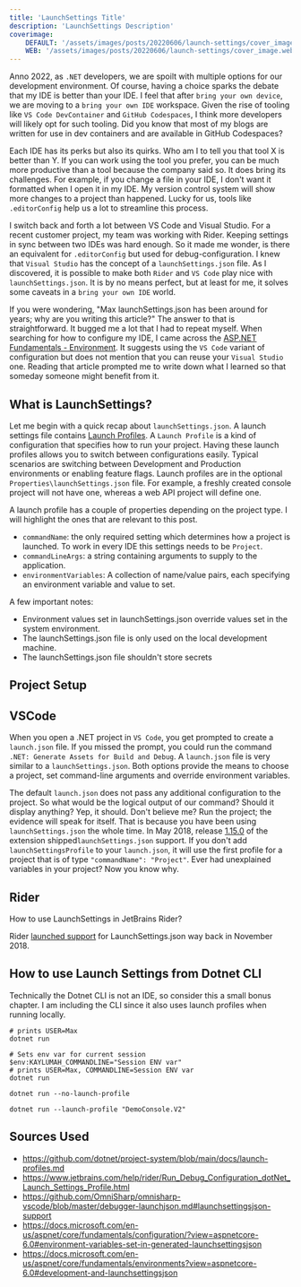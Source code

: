 ```yaml
---
title: 'LaunchSettings Title'
description: 'LaunchSettings Description'
coverimage:
    DEFAULT: '/assets/images/posts/20220606/launch-settings/cover_image.png'
    WEB: '/assets/images/posts/20220606/launch-settings/cover_image.webp'
---
```

Anno 2022, as `.NET` developers, we are spoilt with multiple options for our development environment. Of course, having a choice sparks the debate that my IDE is better than your IDE. I feel that after `bring your own device`, we are moving to a `bring your own IDE` workspace. Given the rise of tooling like `VS Code DevContainer` and `GitHub Codespaces`, I think more developers will likely opt for such tooling. Did you know that most of my blogs are written for use in dev containers and are available in GitHub Codespaces?

Each IDE has its perks but also its quirks. Who am I to tell you that tool X is better than Y. If you can work using the tool you prefer, you can be much more productive than a tool because the company said so. It does bring its challenges. For example, if you change a file in your IDE, I don't want it formatted when I open it in my IDE. My version control system will show more changes to a project than happened. Lucky for us, tools like `.editorConfig` help us a lot to streamline this process.

I switch back and forth a lot between VS Code and Visual Studio. For a recent customer project, my team was working with Rider. Keeping settings in sync between two IDEs was hard enough. So it made me wonder, is there an equivalent for `.editorConfig` but used for debug-configuration. I knew that `Visual Studio` has the concept of a `launchSettings.json` file. As I discovered, it is possible to make both `Rider` and `VS Code` play nice with `launchSettings.json`. It is by no means perfect, but at least for me, it solves some caveats in a `bring your own IDE` world. 

If you were wondering, "Max launchSettings.json has been around for years; why are you writing this article?" The answer to that is straightforward. It bugged me a lot that I had to repeat myself. When searching for how to configure my IDE, I came across the [ASP.NET Fundamentals - Environment](https://docs.microsoft.com/en-us/aspnet/core/fundamentals/environments?view=aspnetcore-6.0#development-and-launchsettingsjson). It suggests using the `VS Code` variant of configuration but does not mention that you can reuse your `Visual Studio` one. Reading that article prompted me to write down what I learned so that someday someone might benefit from it.

## What is LaunchSettings?

Let me begin with a quick recap about `launchSettings.json`. A launch settings file contains [Launch Profiles](https://github.com/dotnet/project-system/blob/main/docs/launch-profiles.md). A `Launch Profile` is a kind of configuration that specifies how to run your project. Having these launch profiles allows you to switch between configurations easily. Typical scenarios are switching between Development and Production environments or enabling feature flags. Launch profiles are in the optional `Properties\launchSettings.json` file. For example, a freshly created console project will not have one, whereas a web API project will define one.

A launch profile has a couple of properties depending on the project type. I will highlight the ones that are relevant to this post.
- `commandName`: the only required setting which determines how a project is launched. To work in every IDE this settings needs to be `Project`.
- `commandLineArgs`: a string containing arguments to supply to the application.
- `environmentVariables`: A collection of name/value pairs, each specifying an environment variable and value to set.

A few important notes:
- Environment values set in launchSettings.json override values set in the system environment.
- The launchSettings.json file is only used on the local development machine.
- The launchSettings.json file shouldn't store secrets

## Project Setup

## VSCode

When you open a .NET project in `VS Code`, you get prompted to create a `launch.json` file. If you missed the prompt, you could run the command `.NET: Generate Assets for Build and Debug`. A `launch.json` file is very similar to a `launchSettings.json`. Both options provide the means to choose a project, set command-line arguments and override environment variables.

The default `launch.json` does not pass any additional configuration to the project. So what would be the logical output of our command? Should it display anything? Yep, it should. Don't believe me? Run the project; the evidence will speak for itself. That is because you have been using `launchSettings.json` the whole time. In May 2018,  release [1.15.0](https://github.com/OmniSharp/omnisharp-vscode/blob/master/CHANGELOG.md#1150-may-10-2018) of the extension shipped`launchSettings.json` support. If you don't add `launchSettingsProfile` to your `launch.json`, it will use the first profile for a project that is of type `"commandName": "Project"`. Ever had unexplained variables in your project? Now you know why.

## Rider

How to use LaunchSettings in JetBrains Rider?

Rider [launched support](https://blog.jetbrains.com/dotnet/2018/11/08/using-net-core-launchsettings-json-rundebug-apps-rider/) for LaunchSettings.json way back in November 2018. 

## How to use Launch Settings from Dotnet CLI

Technically the Dotnet CLI is not an IDE, so consider this a small bonus chapter. I am including the CLI since it also uses launch profiles when running locally.

```pwsh
# prints USER=Max
dotnet run

# Sets env var for current session
$env:KAYLUMAH_COMMANDLINE="Session ENV var"
# prints USER=Max, COMMANDLINE=Session ENV var
dotnet run
```

```pwsh
dotnet run --no-launch-profile
```

```pwsh
dotnet run --launch-profile "DemoConsole.V2"
```


## Sources Used

- https://github.com/dotnet/project-system/blob/main/docs/launch-profiles.md
- https://www.jetbrains.com/help/rider/Run_Debug_Configuration_dotNet_Launch_Settings_Profile.html
- https://github.com/OmniSharp/omnisharp-vscode/blob/master/debugger-launchjson.md#launchsettingsjson-support
- https://docs.microsoft.com/en-us/aspnet/core/fundamentals/configuration/?view=aspnetcore-6.0#environment-variables-set-in-generated-launchsettingsjson
- https://docs.microsoft.com/en-us/aspnet/core/fundamentals/environments?view=aspnetcore-6.0#development-and-launchsettingsjson

